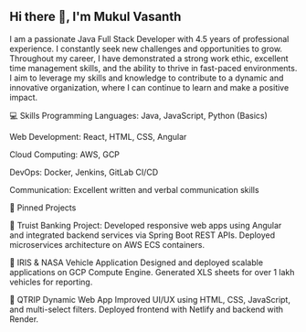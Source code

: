 ## Hi there 👋, I'm Mukul Vasanth
I am a passionate Java Full Stack Developer with 4.5 years of professional experience. I constantly seek new challenges and opportunities to grow. Throughout my career, I have demonstrated a strong work ethic, excellent time management skills, and the ability to thrive in fast-paced environments. I aim to leverage my skills and knowledge to contribute to a dynamic and innovative organization, where I can continue to learn and make a positive impact.

💻 Skills
Programming Languages: Java, JavaScript, Python (Basics)

Web Development: React, HTML, CSS, Angular

Cloud Computing: AWS, GCP

DevOps: Docker, Jenkins, GitLab CI/CD

Communication: Excellent written and verbal communication skills


🌟 Pinned Projects

🔹 Truist Banking Project:
     Developed responsive web apps using Angular and integrated backend services via Spring Boot REST APIs.
     Deployed microservices architecture on AWS ECS containers.
     
🔹 IRIS & NASA Vehicle Application
     Designed and deployed scalable applications on GCP Compute Engine.
     Generated XLS sheets for over 1 lakh vehicles for reporting.
     
🔹 QTRIP Dynamic Web App
      Improved UI/UX using HTML, CSS, JavaScript, and multi-select filters.
      Deployed frontend with Netlify and backend with Render.
      
